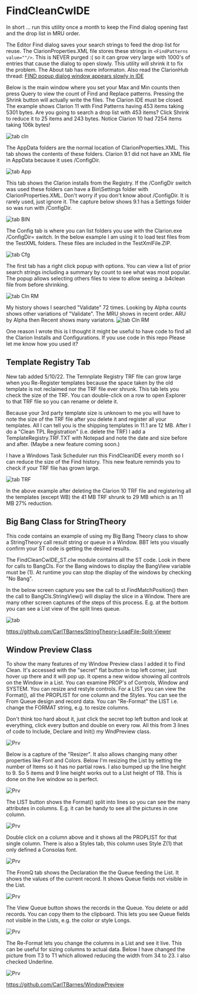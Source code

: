 # FindCleanCwIDE

In short ... run this utility once a month to keep the Find dialog opening fast and the drop list in MRU order.

The Editor Find dialog saves your search strings to feed the drop list for reuse.
 The ClarionProperties.XML file stores these strings in `<FindPatterns value=""/>`.
 This is NEVER purged :( so it can grow very large with 1000's of entries that cause the dialog to open slowly.
 This utility will shrink it to fix the problem.
 The About tab has more informaton. Also read the ClarionHub thread: [FIND popup dialog window appears slowly in IDE](https://clarionhub.com/t/find-popup-dialog-window-appears-slowly-in-ide/3764)

Below is the main window where you set your Max and Min counts then press Query to view the count of Find and Replace patterns.
 Pressing the Shrink button will actually write the files. The Clarion IDE must be closed.
 The example shows Clarion 11 with Find Patterns having 453 items taking 5301 bytes.
 Are you going to search a drop list with 453 items?
 Click Shrink to reduce it to 25 items and 243 bytes.
 Notice Clarion 10 had 7254 items taking 106k bytes!

![tab cln](images/tabClean.png)

The AppData folders are the normal location of ClarionProperties.XML. This tab shows the contents of these folders.
 Clarion 9.1 did not have an XML file in AppData because it uses /ConfigDir.

![tab App](images/tabAppData.png)

This tab shows the Clarion installs from the Registry.
 If the /ConfigDir switch was used these folders can have a Bin\Settings folder with ClarionProperties.XML.
 Don't worry if you don't know about /ConfigDir. It is rarely used, just ignore it.
 The capture below shows 9.1 has a Settings folder so was run with /ConfigDir.

![tab BIN](images/tabBIN.png)

The Config tab is where you can list folders you use with the  Clarion.exe /ConfigDir= switch.
 In the below example I am using it to load test files from the TestXML folders.
 These files are included in the TestXmlFile.ZIP.

![tab Cfg](images/tabConfig.png)

The first tab has a right click popup with options.
 You can view a list of prior search strings including a summary by count to see what was most popular.
 The popup allows selecting others files to view to allow seeing a .b4clean file from before shrinking.

![tab Cln RM](images/tabCleanRtClick.png)

My history shows I searched "Validate" 72 times. Looking by Alpha counts shows other variations of "Validate".
 The MRU shows in recent order. ARU by Alpha then Recent shows many variatons.
![tab Cln RM](images/ViewFind.png)

One reason I wrote this is I thought it might be useful to have code to find all the Clarion Installs and Configurations.
 If you use code in this repo Please let me know how you used it?

## Template Registry Tab

New tab added 5/10/22. The Temnplate Registry TRF file can grow large when you Re-Register templates
 because the space taken by the old template is not reclaimed nor the TRF file ever shrunk.
 This tab lets you check the size of the TRF. You can double-click on a row to open Explorer to that TRF file so you can rename or delete it.

Because your 3rd party template size is unknown to me you will have to note the size of the TRF file
 after you delete it and register all your templates. All I can tell you is the shipping templates in 11.1 are 12 MB. After I do a "Clean TPL Registration" (i.e. delete the TRF) I add a TemplateRegistry.TRF.TXT with Notepad and note the date and size before and after. (Maybe a new feature coming soon.)

I have a Windows Task Scheduler run this FindCleanIDE every month so I can reduce the size of the Find history.
 This new feature reminds you to check if your TRF file has grown large.

![tab TRF](images/tabTemplateRegistry.png)

In the above example after deleting the Clarion 10 TRF file and registering all the templates (except WB)
 the  41 MB TRF shrunk to 29 MB which is an 11 MB 27% reduction. 

## Big Bang Class for StringTheory

This code contains an example of using my Big Bang Theory class to show a StringTheory call result string or queue in a Window.
 BBT lets you visually confirm your ST code is getting the desired results.

The FindCleanCwIDE_ST.clw module contains all the ST code. Look in there for calls to BangCls.
 For the Bang windows to display the BangView variable must be (1).
 At runtime you can stop the display of the windows by checking "No Bang".

In the below screen capture you see the call to st.FindMatchPosition() then
 the call to BangCls.StringView() will display the slice in a Window.
 There are many other screen captures of the steps of this process.
 E.g. at the bottom you can see a List view of the split lines queue.

![tab ](images/BigBang.png)

https://github.com/CarlTBarnes/StringTheory-LoadFile-Split-Viewer


## Window Preview Class

To show the many features of my Window Preview class I added it to Find Clean.
 It's accessed with the "secret" flat button in top left corner, just hover up there and it will pop up.
 It opens a new widow showing all controls on the Window in a List.
 You can examine PROP's of Controls, Window and SYSTEM. You can resize and restyle controls.
 For a LIST you can view the Format(), all the PROPLIST for one column and the Styles.
 You can see the From Queue design and record data.
 You can "Re-Format" the LIST i.e. change the FORMAT string, e.g. to resize columns.

Don't think too hard about it, just click the secret top left button and look at everything, click every button and double on every row.
 All this from 3 lines of code to Include, Declare and Init() my WndPreview class.

![Prv](images/wndPreview.png)

Below is a capture of the "Resizer". It also allows changing many other properties like Font and Colors.
 Below I'm resizing the List by setting the number of Items so it has no partial rows. I also bumped up the line height to 9.
  So 5 items and 9 line height works out to a List height of 118. This is done on the live window so is perfect.

![Prv](images/wndPrvResize.png)

The LIST button shows the Format() split into lines so you can see the many attributes in columns.
 E.g. it can be handy to see all the pictures in one column.

![Prv](images/wndPrvList1.png)

Double click on a column above and it shows all the PROPLIST for that single column. There is also a Styles tab, this column uses Style Z(1) that only defined a Consolas font.

![Prv](images/wndPrvList2.png)

The FromQ tab shows the Declaration the the Queue feeding the List. It shows the values of the current record.
 It shows Queue fields not visible in the List.

![Prv](images/wndPrvListFromQ1.png)

The View Queue button shows the records in the Queue. You delete or add records. You can copy them to the clipboard.
 This lets you see Queue fields not visible in the Lists, e.g. the color or style Longs.

![Prv](images/wndPrvListFromQ2.png)

The Re-Format lets you change the columns in a List and see it live. This can be useful for sizing columns to actual data.
 Below I have changed the picture from T3 to T1 which allowed reducing the width from 34 to 23. I also checked Underline.

![Prv](images/wndPrvListReformat.png)

https://github.com/CarlTBarnes/WindowPreview
